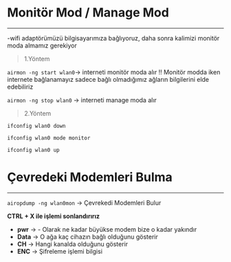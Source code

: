 # Monitör Mod / Manage Mod
---
-wifi adaptörümüzü bilgisayarımıza bağlıyoruz, daha sonra kalimizi monitör moda almamız gerekiyor

> 1.Yöntem

```airmon -ng start wlan0```-> interneti monitör moda alır !! Monitör modda iken internete bağlanamayız sadece bağlı olmadığımız ağların bilgilerini elde edebiliriz

```airmon -ng stop wlan0``` -> interneti manage moda alır 

> 2.Yöntem
```
ifconfig wlan0 down

ifconfig wlan0 mode monitor

ifconfig wlan0 up
```
# Çevredeki Modemleri Bulma

---
```airopdump -ng wlan0mon``` -> Çevrekedi Modemleri Bulur

**CTRL + X ile işlemi sonlandırırız**

* **pwr** -> - Olarak ne kadar büyükse modem bize o kadar yakındır
* **Data** -> O ağa kaç cihazın bağlı olduğunu gösterir
* **CH** -> Hangi kanalda olduğunu gösterir
* **ENC** -> Şifreleme işlemi bilgisi

